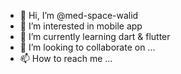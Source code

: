 - 👋 Hi, I’m @med-space-walid
- 👀 I’m interested in mobile app
- 🌱 I’m currently learning dart & flutter
- 💞️ I’m looking to collaborate on ...
- 📫 How to reach me ...

<!---
med-space-walid/med-space-walid is a ✨ special ✨ repository because its `README.md` (this file) appears on your GitHub profile.
You can click the Preview link to take a look at your changes.
--->
